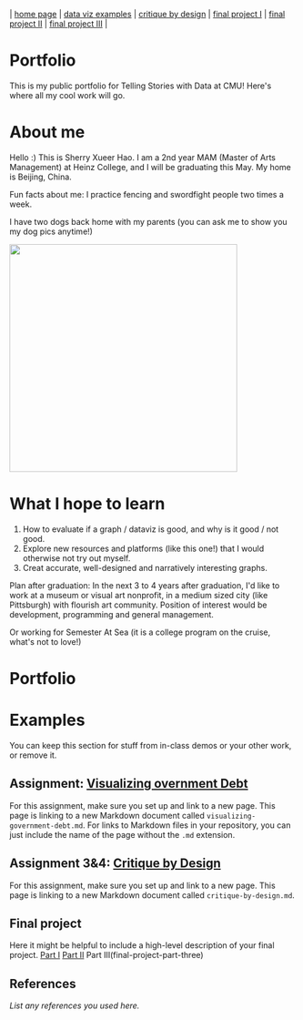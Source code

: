 | [home page](https://cmustudent.github.io/tswd-portfolio-templates/) | [data viz examples](dataviz-examples) | [critique by design](critique-by-design) | [final project I](final-project-part-one) | [final project II](final-project-part-two) | [final project III](final-project-part-three) |

# Portfolio
This is my public portfolio for Telling Stories with Data at CMU!  Here's where all my cool work will go.

# About me
Hello :) This is Sherry Xueer Hao. I am a 2nd year MAM (Master of Arts Management) at Heinz College, and I will be graduating this May. My home is Beijing, China.

Fun facts about me: I practice fencing and swordfight people two times a week.

I have two dogs back home with my parents (you can ask me to show you my dog pics anytime!)

<img src="https://github.com/user-attachments/assets/33817d89-50e5-49b2-9e1b-cd642a980378" width="400"/>

# What I hope to learn
1. How to evaluate if a graph / dataviz is good, and why is it good / not good.
2. Explore new resources and platforms (like this one!) that I would otherwise not try out myself.
3. Creat accurate, well-designed and narratively interesting graphs.

Plan after graduation:
In the next 3 to 4 years after graduation, I'd like to work at a museum or visual art nonprofit, in a medium sized city (like Pittsburgh) with flourish art community. Position of interest would be development, programming and general management.

Or working for Semester At Sea (it is a college program on the cruise, what's not to love!)

# Portfolio

# Examples
You can keep this section for stuff from in-class demos or your other work, or remove it. 

## Assignment: [Visualizing overnment Debt](visualizing-government-debt)
For this assignment, make sure you set up and link to a new page.  This page is linking to a new Markdown document called `visualizing-government-debt.md`.  For links to Markdown files in your repository, you can just include the name of the page without the `.md` extension.

## Assignment 3&4: [Critique by Design](critique-by-design)
For this assignment, make sure you set up and link to a new page.  This page is linking to a new Markdown document called `critique-by-design.md`.  

## Final project
Here it might be helpful to include a high-level description of your final project. 
[Part I](final-project-part-one)
[Part II](final-project-part-two)
Part III(final-project-part-three)

## References
_List any references you used here._
